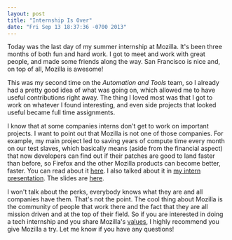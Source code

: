 ```yaml
---
layout: post
title: "Internship Is Over"
date: "Fri Sep 13 18:37:36 -0700 2013"
---
```


Today was the last day of my summer internship at Mozilla. It's been three
months of both fun and hard work. I got to meet and work with great people,
and made some friends along the way. San Francisco is nice and, on top of all,
Mozilla is awesome!

This was my second time on the *Automation and Tools* team, so I already had
a pretty good idea of what was going on, which allowed me to have useful
contributions right away. The thing I loved most was that I got to work on whatever
I found interesting, and even side projects that looked useful became full
time assignments.

I know that at some companies interns don't get to work on important projects.
I want to point out that Mozilla is not one of those companies. For example,
my main project led to saving years of compute time every month on our test
slaves, which basically means (aside from the financial aspect) that now
developers can find out if their patches are good to land faster than before,
so Firefox and the other Mozilla products can become better, faster. You can
read about it
[here](http://www.mihneadb.net/post/parallelizing-a-test-harness/). I also
talked about it in
[my intern presentation](https://air.mozilla.org/intern-presentation-Dobrescu-Balaur/).
The slides are
[here](http://l.bitcasa.com/FQyyRdWZ).

I won't talk about the
perks, everybody knows what they are and all companies have them.
That's not the point.
The cool thing about Mozilla is the
community of people that work there and the fact that they are all mission driven
and at the top of their field. So if you are interested in doing a tech internship
and you share Mozilla's
[values](http://www.mozilla.org/en-US/about/manifesto/),
I highly recommend you give Mozilla a try. Let me know if you have any questions!
